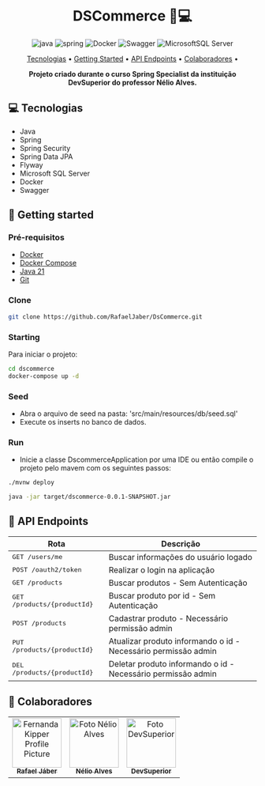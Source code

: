 [JAVA_BADGE]: https://img.shields.io/badge/java-%23ED8B00.svg?style=for-the-badge&logo=openjdk&logoColor=white
[SPRING_BADGE]: https://img.shields.io/badge/spring-%236DB33F.svg?style=for-the-badge&logo=spring&logoColor=white
[SQLSERVER_BADGE]: https://img.shields.io/badge/Microsoft%20SQL%20Server-CC2927?style=for-the-badge&logo=microsoft%20sql%20server&logoColor=white
[SWAGGER_BADGE]: https://img.shields.io/badge/-Swagger-%23Clojure?style=for-the-badge&logo=swagger&logoColor=white
[DOCKER_BADGE]: https://img.shields.io/badge/docker-%230db7ed.svg?style=for-the-badge&logo=docker&logoColor=white

<h1 align="center" style="font-weight: bold;">DSCommerce 🏬💻</h1>


<div style="text-align: center;">

![java][JAVA_BADGE]
![spring][SPRING_BADGE]
![Docker][DOCKER_BADGE]
![Swagger][SWAGGER_BADGE]
![MicrosoftSQL Server][SQLSERVER_BADGE]

</div>


<p align="center">
 <a href="#tech">Tecnologias</a> • 
 <a href="#started">Getting Started</a> • 
  <a href="#routes">API Endpoints</a> •
 <a href="#colab">Colaboradores</a> •
</p>

<p align="center">
    <b>Projeto criado durante o curso Spring Specialist da instituição DevSuperior do professor Nélio Alves.</b>
</p>

<h2 id="tech">💻 Tecnologias</h2>

- Java
- Spring
- Spring Security
- Spring Data JPA
- Flyway
- Microsoft SQL Server
- Docker
- Swagger

<h2 id="started">🚀 Getting started</h2>

<h3>Pré-requisitos</h3>

- [Docker](https://www.docker.com/)
- [Docker Compose](https://docs.docker.com/compose/)
- [Java 21](https://www.oracle.com/br/java/technologies/downloads/#java21)
- [Git](https://git-scm.com/)

<h3>Clone</h3>

```bash
git clone https://github.com/RafaelJaber/DsCommerce.git
```

<h3>Starting</h3>

Para iniciar o projeto:

```bash
cd dscommerce
docker-compose up -d
```

<h3>Seed</h3>

- Abra o arquivo de seed na pasta: 'src/main/resources/db/seed.sql'
- Execute os inserts no banco de dados.

<h3>Run</h3>

- Inicie a classe DscommerceApplication por uma IDE ou então compile o projeto pelo mavem com os seguintes passos:

```bash
./mvnw deploy
```

```bash
java -jar target/dscommerce-0.0.1-SNAPSHOT.jar
```

<h2 id="routes">📍 API Endpoints</h2>

| Rota                                 | Descrição                                                      |
|--------------------------------------|----------------------------------------------------------------|
| <kbd>GET /users/me</kbd>             | Buscar informações do usuário logado                           |
| <kbd>POST /oauth2/token</kbd>        | Realizar o login na aplicação                                  |
| <kbd>GET /products</kbd>             | Buscar produtos - Sem Autenticação                             |
| <kbd>GET /products/{productId}</kbd> | Buscar produto por id - Sem Autenticação                       |
| <kbd>POST /products</kbd>            | Cadastrar produto - Necessário permissão admin                 |
| <kbd>PUT /products/{productId}</kbd> | Atualizar produto informando o id - Necessário permissão admin |
| <kbd>DEL /products/{productId}</kbd> | Deletar produto informando o id - Necessário permissão admin   |


<h2 id="colab">🤝 Colaboradores</h2>

<table>
  <tr>
    <td align="center">
      <a href="#">
        <img src="https://github.com/rafaeljaber.png" width="100px;" alt="Fernanda Kipper Profile Picture"/><br>
        <sub>
          <b>Rafael Jáber</b>
        </sub>
      </a>
    </td>
    <td align="center">
      <a href="#">
        <img src="https://github.com/acenelio.png" width="100px;" alt="Foto Nélio Alves"/><br>
        <sub>
          <b>Nélio Alves</b>
        </sub>
      </a>
    </td>
    <td align="center">
      <a href="#">
        <img src="https://github.com/devsuperior.png" width="100px;" alt="Foto DevSuperior"/><br>
        <sub>
          <b>DevSuperior</b>
        </sub>
      </a>
    </td>
  </tr>
</table>